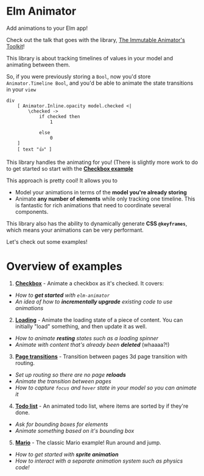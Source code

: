 # Elm Animator

Add animations to your Elm app!

Check out the talk that goes with the library, [The Immutable Animator's Toolkit](https://www.youtube.com/watch?v=Nf4rElfA8SE)!

This library is about tracking timelines of values in your model and animating between them.

So, if you were previously storing a `Bool`, now you'd store `Animator.Timeline Bool`, and you'd be able to animate the state transitions in your `view` 

    div
        [ Animator.Inline.opacity model.checked <|
            \checked ->
                if checked then
                    1

                else
                    0
        ]
        [ text "👍" ]

This library handles the animating for you!  (There is slightly more work to do to get started so start with the [**Checkbox example**]()

This approach is pretty cool!  It allows you to

- Model your animations in terms of the **model you're already storing**
- Animate **any number of elements** while only tracking one timeline.  This is fantastic for rich animations that need to coordinate several components.

This library also has the ability to dynamically generate **CSS `@keyframes`**, which means your animations can be very performant.

Let's check out some examples!


# Overview of examples

1. [**Checkbox**]() - Animate a checkbox as it's checked.  It covers:
  - *How to **get started** with `elm-animator`*
  - *An idea of how to **incrementally upgrade** existing code to use animations*
  
2. [**Loading**]() - Animate the loading state of a piece of content.  You can initially "load" something, and then update it as well.
  - *How to animate **resting** states such as a loading spinner*
  - *Animate with content that's already been **deleted*** (whaaaa?!)

3. [**Page transitions**]() - Transition between pages 3d page transition with routing.
  - *Set up routing so there are no page **reloads***
  - *Animate the transition between pages*
  - *How to capture `focus` and `hover` state in your model so you can animate it*
  
4. [**Todo list**]() - An animated todo list, where items are sorted by if they're done.
  - *Ask for bounding boxes for elements*
  - *Animate something based on it's bounding box*
  
5. [**Mario**]() - The classic Mario example!  Run around and jump.
  - *How to get started with **sprite animation***
  - *How to interact with a separate animation system such as physics code!*
